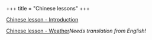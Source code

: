 +++
title = "Chinese lessons"
+++

[Chinese lesson - Introduction](/en/Chinese_lesson_-_Introduction)

[Chinese lesson - Weather](/en/Chinese_lesson_-_Weather)*Needs
translation from English\!*
